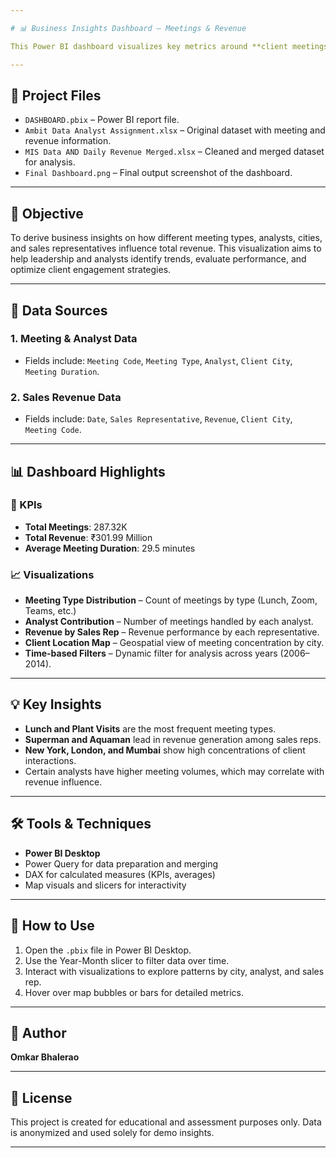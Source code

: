 ```yaml
---

# 📊 Business Insights Dashboard – Meetings & Revenue

This Power BI dashboard visualizes key metrics around **client meetings**, **analyst activity**, and **revenue generation** across global business operations. It was built using structured meeting data, sales figures, and location-based insights provided in the Ambit Data Analyst Assignment.

---
```


## 📁 Project Files

* `DASHBOARD.pbix` – Power BI report file.
* `Ambit Data Analyst Assignment.xlsx` – Original dataset with meeting and revenue information.
* `MIS Data AND Daily Revenue Merged.xlsx` – Cleaned and merged dataset for analysis.
* `Final Dashboard.png` – Final output screenshot of the dashboard.

---

## 🎯 Objective

To derive business insights on how different meeting types, analysts, cities, and sales representatives influence total revenue. This visualization aims to help leadership and analysts identify trends, evaluate performance, and optimize client engagement strategies.

---

## 🧩 Data Sources

### 1. Meeting & Analyst Data

* Fields include: `Meeting Code`, `Meeting Type`, `Analyst`, `Client City`, `Meeting Duration`.

### 2. Sales Revenue Data

* Fields include: `Date`, `Sales Representative`, `Revenue`, `Client City`, `Meeting Code`.

---

## 📊 Dashboard Highlights

### 🚀 KPIs

* **Total Meetings**: 287.32K
* **Total Revenue**: ₹301.99 Million
* **Average Meeting Duration**: 29.5 minutes

### 📈 Visualizations

* **Meeting Type Distribution** – Count of meetings by type (Lunch, Zoom, Teams, etc.)
* **Analyst Contribution** – Number of meetings handled by each analyst.
* **Revenue by Sales Rep** – Revenue performance by each representative.
* **Client Location Map** – Geospatial view of meeting concentration by city.
* **Time-based Filters** – Dynamic filter for analysis across years (2006–2014).

---

## 💡 Key Insights

* **Lunch and Plant Visits** are the most frequent meeting types.
* **Superman and Aquaman** lead in revenue generation among sales reps.
* **New York, London, and Mumbai** show high concentrations of client interactions.
* Certain analysts have higher meeting volumes, which may correlate with revenue influence.

---

## 🛠 Tools & Techniques

* **Power BI Desktop**
* Power Query for data preparation and merging
* DAX for calculated measures (KPIs, averages)
* Map visuals and slicers for interactivity

---

## 📌 How to Use

1. Open the `.pbix` file in Power BI Desktop.
2. Use the Year-Month slicer to filter data over time.
3. Interact with visualizations to explore patterns by city, analyst, and sales rep.
4. Hover over map bubbles or bars for detailed metrics.

---

## 👤 Author

**Omkar Bhalerao**

---

## 📝 License

This project is created for educational and assessment purposes only.
Data is anonymized and used solely for demo insights.

---
